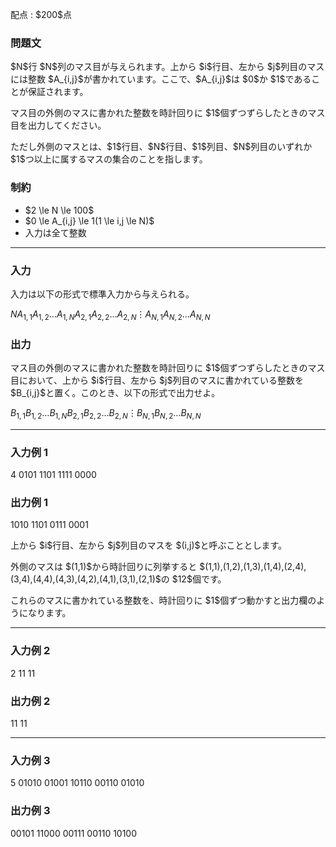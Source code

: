 
<div>

<span>

<span>

<p>
配点 : $200$点
</p>

<div>

<section>

### **問題文**

<p>
$N$行 $N$列のマス目が与えられます。上から $i$行目、左から $j$列目のマスには整数 $A_{i,j}$が書かれています。ここで、$A_{i,j}$は $0$か $1$であることが保証されます。
</p>

<p>
マス目の外側のマスに書かれた整数を時計回りに $1$個ずつずらしたときのマス目を出力してください。
</p>

<p>
ただし外側のマスとは、$1$行目、$N$行目、$1$列目、$N$列目のいずれか $1$つ以上に属するマスの集合のことを指します。
</p>

</section>

</div>

<div>

<section>

### **制約**

<ul>

<li>
$2 \le N \le 100$
</li>

<li>
$0 \le A_{i,j} \le 1(1 \le i,j \le N)$
</li>

<li>
入力は全て整数
</li>

</ul>

</section>

</div>

---

<div>

<div>

<section>

### **入力**

<p>
入力は以下の形式で標準入力から与えられる。
</p>

<div>

$N$$A_{1,1}A_{1,2}\dots A_{1,N}$$A_{2,1}A_{2,2}\dots A_{2,N}$$\vdots$$A_{N,1}A_{N,2}\dots A_{N,N}$
</div>

</section>

</div>

<div>

<section>

### **出力**

<p>
マス目の外側のマスに書かれた整数を時計回りに $1$個ずつずらしたときのマス目において、上から $i$行目、左から $j$列目のマスに書かれている整数を $B_{i,j}$と置く。このとき、以下の形式で出力せよ。
</p>

<div>

$B_{1,1}B_{1,2}\dots B_{1,N}$$B_{2,1}B_{2,2}\dots B_{2,N}$$\vdots$$B_{N,1}B_{N,2}\dots B_{N,N}$
</div>

</section>

</div>

</div>

---

<div>

<section>

### **入力例 1**

<div>

4
0101
1101
1111
0000

</div>

</section>

</div>

<div>

<section>

### **出力例 1**

<div>

1010
1101
0111
0001

</div>

<p>
上から $i$行目、左から $j$列目のマスを $(i,j)$と呼ぶこととします。
</p>

<p>
外側のマスは $(1,1)$から時計回りに列挙すると $(1,1),(1,2),(1,3),(1,4),(2,4),(3,4),(4,4),(4,3),(4,2),(4,1),(3,1),(2,1)$の $12$個です。
</p>

<p>
これらのマスに書かれている整数を、時計回りに $1$個ずつ動かすと出力欄のようになります。
</p>

</section>

</div>

---

<div>

<section>

### **入力例 2**

<div>

2
11
11

</div>

</section>

</div>

<div>

<section>

### **出力例 2**

<div>

11
11

</div>

</section>

</div>

---

<div>

<section>

### **入力例 3**

<div>

5
01010
01001
10110
00110
01010

</div>

</section>

</div>

<div>

<section>

### **出力例 3**

<div>

00101
11000
00111
00110
10100

</div>

</section>

</div>

</span>

</span>

</div>
